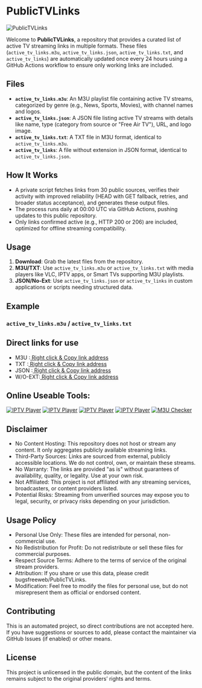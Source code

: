 # PublicTVLinks
![PublicTVLinks](https://m3uchecker.netlify.app/img/logo.png)

Welcome to **PublicTVLinks**, a repository that provides a curated list of active TV streaming links in multiple formats. These files (`active_tv_links.m3u`, `active_tv_links.json`, `active_tv_links.txt`, and `active_tv_links`) are automatically updated once every 24 hours using a GitHub Actions workflow to ensure only working links are included.

## Files
- **`active_tv_links.m3u`**: An M3U playlist file containing active TV streams, categorized by genre (e.g., News, Sports, Movies), with channel names and logos.
- **`active_tv_links.json`**: A JSON file listing active TV streams with details like name, type (category from source or "Free Air TV"), URL, and logo image.
- **`active_tv_links.txt`**: A TXT file in M3U format, identical to `active_tv_links.m3u`.
- **`active_tv_links`**: A file without extension in JSON format, identical to `active_tv_links.json`.

## How It Works
- A private script fetches links from 30 public sources, verifies their activity with improved reliability (HEAD with GET fallback, retries, and broader status acceptance), and generates these output files.
- The process runs daily at 00:00 UTC via GitHub Actions, pushing updates to this public repository.
- Only links confirmed active (e.g., HTTP 200 or 206) are included, optimized for offline streaming compatibility.

## Usage
1. **Download**: Grab the latest files from the repository.
2. **M3U/TXT**: Use `active_tv_links.m3u` or `active_tv_links.txt` with media players like VLC, IPTV apps, or Smart TVs supporting M3U playlists.
3. **JSON/No-Ext**: Use `active_tv_links.json` or `active_tv_links` in custom applications or scripts needing structured data.

## Example
### `active_tv_links.m3u` / `active_tv_links.txt`

## Direct links for use
- M3U    :<a href="https://raw.githubusercontent.com/bugsfreeweb/PublicTVLinks/refs/heads/main/active_tv_links.m3u"> Right click & Copy link address </a>
- TXT    :<a href="https://raw.githubusercontent.com/bugsfreeweb/PublicTVLinks/refs/heads/main/active_tv_links.txt"> Right click & Copy link address </a>
- JSON   :<a href="https://raw.githubusercontent.com/bugsfreeweb/PublicTVLinks/refs/heads/main/active_tv_links.json"> Right click & Copy link address </a>
- W/O-EXT:<a href="https://raw.githubusercontent.com/bugsfreeweb/PublicTVLinks/refs/heads/main/active_tv_links"> Right click & Copy link address </a>

## Online Useable Tools:
<a href="https://hodlx.netlify.app" target="_blank"><img src="https://hodlx.netlify.app/img/logo.png" alt="IPTV Player"></a>
<a href="https://pismarttv.netlify.app" target="_blank"><img src="https://pismarttv.netlify.app/img/logo.png" alt="IPTV Player"></a>
<a href="https://hodliptv.netlify.app" target="_blank"><img src="https://hodliptv.netlify.app/img/logo.png" alt="IPTV Player"></a>
<a href="https://hodlplay.netlify.app" target="_blank"><img src="https://hodlplay.netlify.app/img/logo.png" alt="IPTV Player"></a>
<a href="https://m3uchecker.netlify.app" target="_blank"><img src="https://m3uchecker.netlify.app/img/logo.png" alt="M3U Checker"></a>

## Disclaimer
- No Content Hosting: This repository does not host or stream any content. It only aggregates publicly available streaming links.
- Third-Party Sources: Links are sourced from external, publicly accessible locations. We do not control, own, or maintain these streams.
- No Warranty: The links are provided "as is" without guarantees of availability, quality, or legality. Use at your own risk.
- Not Affiliated: This project is not affiliated with any streaming services, broadcasters, or content providers listed.
- Potential Risks: Streaming from unverified sources may expose you to legal, security, or privacy risks depending on your jurisdiction.
## Usage Policy
- Personal Use Only: These files are intended for personal, non-commercial use.
- No Redistribution for Profit: Do not redistribute or sell these files for commercial purposes.
- Respect Source Terms: Adhere to the terms of service of the original stream providers.
- Attribution: If you share or use this data, please credit bugsfreeweb/PublicTVLinks.
- Modification: Feel free to modify the files for personal use, but do not misrepresent them as official or endorsed content.
## Contributing
This is an automated project, so direct contributions are not accepted here. If you have suggestions or sources to add, please contact the maintainer via GitHub Issues (if enabled) or other means.

## License
This project is unlicensed in the public domain, but the content of the links remains subject to the original providers’ rights and terms.
